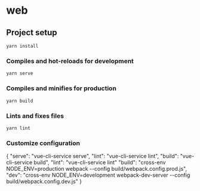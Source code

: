 # web

## Project setup

```
yarn install
```

### Compiles and hot-reloads for development

```
yarn serve
```

### Compiles and minifies for production

```
yarn build
```

### Lints and fixes files

```
yarn lint
```

### Customize configuration

{
"serve": "vue-cli-service serve",
"lint": "vue-cli-service lint",
"build": "vue-cli-service build",
"lint": "vue-cli-service lint"
"build": "cross-env NODE_ENV=production webpack --config build/webpack.config.prod.js",
"dev": "cross-env NODE_ENV=development webpack-dev-server --config build/webpack.config.dev.js"
}
